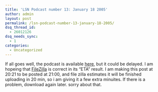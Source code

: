 ```yaml
---
title: 'LSN Podcast number 13: January 18 2005'
author: admin
layout: post
permalink: /lsn-podcast-number-13-january-18-2005/
dsq_thread_id:
  - 26012126
dsq_needs_sync:
  - 1
categories:
  - Uncategorized
---
```

If all goes well, the podcast is available [here][1], but it could be delayed. I am hopeing that [FileZilla][2] is correct in its &#8220;ETA&#8221; result. I am making this post at 20:21 to be posted at 21:00, and file zilla estimates it will be finished uploading in 20 min, so i am giving it a few extra minuites. If there is a problem, download again later. sorry about that.

 [1]: http://209.97.203.81/podcast/lsnpodcast-20050118-01.mp3
 [2]: http://FileZilla.sf.net